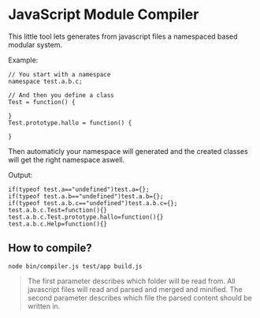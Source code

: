 # JavaScript Module Compiler

This little tool lets generates from javascript files
a namespaced based modular system.

Example:
```
// You start with a namespace
namespace test.a.b.c;

// And then you define a class
Test = function() {
	
}
Test.prototype.hallo = function() {
	
}
```

Then automaticly your namespace will generated
and the created classes will get the right namespace aswell.

Output:
```
if(typeof test.a=="undefined")test.a={};
if(typeof test.a.b=="undefined")test.a.b={};
if(typeof test.a.b.c=="undefined")test.a.b.c={};
test.a.b.c.Test=function(){}
test.a.b.c.Test.prototype.hallo=function(){}
test.a.b.c.Help=function(){}
```

## How to compile?

```
node bin/compiler.js test/app build.js
```

> The first parameter describes which folder will be read from.
> All javascript files will read and parsed and merged and minified.
> The second parameter describes which file the parsed content should be written in.